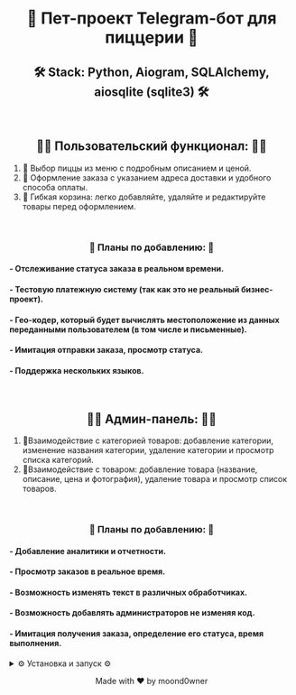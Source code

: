 <div align="center">
  <h1>🍕 Пет-проект Telegram-бот для пиццерии 🍕</h1>
  <h2>🛠️ Stack: Python, Aiogram, SQLAlchemy, aiosqlite (sqlite3) 🛠️</h2>
</div>

<br>

<h2 align="center">🧑‍🍳 Пользовательский функционал: 🧑‍🍳</h2>

1.  🍕 Выбор пиццы из меню с подробным описанием и ценой.
2.  🛵 Оформление заказа с указанием адреса доставки и удобного способа оплаты.
3.  🛒 Гибкая корзина: легко добавляйте, удаляйте и редактируйте товары перед оформлением.

<br>

<h3 align='center'> 📝 Планы по добавлению: 📝</h3>
<h4>- Отслеживание статуса заказа в реальном времени.</h4>
<h4>- Тестовую платежную систему (так как это не реальный бизнес-проект).</h4>
<h4>- Гео-кодер, который будет вычислять местоположение из данных переданными пользователем (в том числе и письменные).</h4>
<h4>- Имитация отправки заказа, просмотр статуса.</h4>
<h4>- Поддержка нескольких языков.</h4>

<br>

<h2 align="center">👨‍💻 Админ-панель: 👨‍💻</h2>

1.  📝Взаимодействие с категорией товаров: добавление категории, изменение названия категории, удаление категории и просмотр списка категорий.
2.  🍕Взаимодействие с товаром: добавление товара (название, описание, цена и фотография), удаление товара и просмотр список товаров.

<br>

<h3 align='center'> 📝 Планы по добавлению: 📝</h3>
<h4>- Добавление аналитики и отчетности.</h4>
<h4>- Просмотр заказов в реальное время.</h4>
<h4>- Возможность изменять текст в различных обработчиках.</h4>
<h4>- Возможность добавлять администраторов не изменяя код.</h4>
<h4>- Имитация получения заказа, определение его статуса, время выполнения.</h4>


<details>
  <summary> ⚙️ Установка и запуск ⚙️ </summary>

    pip install -r requirements.txt
    git clone https://github.com/moond0wner/tg_bot_pizza_bot.git
</details>

<p align="center">
  Made with ❤️ by moond0wner
</p>
